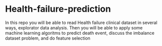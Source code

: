 # Health-failure-prediction
In this repo you will be able to read Health failure clinical dataset in several ways, explorator data analysis. Then you will be able to apply some machine learning algoritms to predict death event, discuss the imbalance dataset problem, and do feature selection
